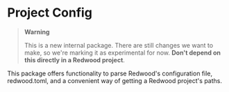 # Project Config

> **Warning**
>
> This is a new internal package. There are still changes we want to make, so we're marking it as experimental for now.
> **Don't depend on this directly in a Redwood project**.

This package offers functionality to parse Redwood's configuration file, redwood.toml, and a convenient way of getting a Redwood project's paths.
